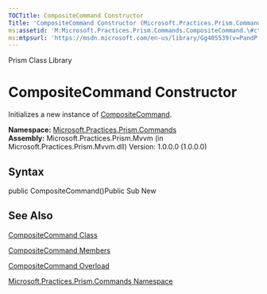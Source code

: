 ```yaml
---
TOCTitle: CompositeCommand Constructor
Title: 'CompositeCommand Constructor (Microsoft.Practices.Prism.Commands)'
ms:assetid: 'M:Microsoft.Practices.Prism.Commands.CompositeCommand.\#ctor'
ms:mtpsurl: 'https://msdn.microsoft.com/en-us/library/Gg405539(v=PandP.50)'
---
```


Prism Class Library

CompositeCommand Constructor
============================

Initializes a new instance of [CompositeCommand](https://msdn.microsoft.com/library/microsoft.practices.prism.commands.compositecommand).

**Namespace:** [Microsoft.Practices.Prism.Commands](https://msdn.microsoft.com/library/microsoft.practices.prism.commands)
**Assembly:** Microsoft.Practices.Prism.Mvvm (in Microsoft.Practices.Prism.Mvvm.dll) Version: 1.0.0.0 (1.0.0.0)

## Syntax


public CompositeCommand()Public Sub New

See Also
--------


[CompositeCommand Class](https://msdn.microsoft.com/library/microsoft.practices.prism.commands.compositecommand)

[CompositeCommand Members](https://msdn.microsoft.com/allmembers.t:microsoft.practices.prism.commands.compositecommand)

[CompositeCommand Overload](https://msdn.microsoft.com/overload:microsoft.practices.prism.commands.compositecommand.)

[Microsoft.Practices.Prism.Commands Namespace](https://msdn.microsoft.com/library/microsoft.practices.prism.commands)
